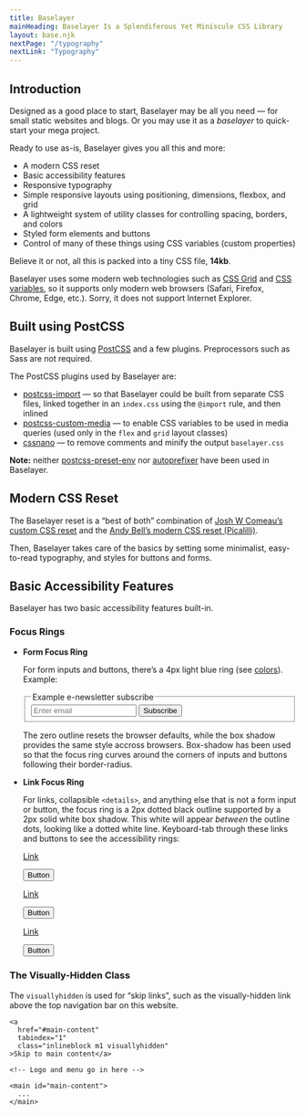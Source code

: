 ```yaml
---
title: Baselayer
mainHeading: Baselayer Is a Splendiferous Yet Miniscule CSS Library
layout: base.njk
nextPage: "/typography"
nextLink: "Typography"
---
```


## Introduction

Designed as a good place to start, Baselayer may be all you need — for small static websites and blogs. Or you may use it as a _baselayer_ to quick-start your mega project.

Ready to use as-is, Baselayer gives you all this and more:

* A modern CSS reset
* Basic accessibility features
* Responsive typography
* Simple responsive layouts using positioning, dimensions, flexbox, and grid
* A lightweight system of utility classes for controlling spacing, borders, and colors
* Styled form elements and buttons
* Control of many of these things using CSS variables (custom properties)

Believe it or not, all this is packed into a tiny CSS file, **14kb**.

Baselayer uses some modern web technologies such as [CSS Grid](https://caniuse.com/?search=grid) and [CSS variables](https://caniuse.com/?search=variables), so it supports only modern web browsers (Safari, Firefox, Chrome, Edge, etc.). Sorry, it does not support Internet Explorer.

## Built using PostCSS

Baselayer is built using [PostCSS](https://postcss.org) and a few plugins. Preprocessors such as Sass are not required.

The PostCSS plugins used by Baselayer are:

* [postcss-import](https://github.com/postcss/postcss-import) — so that Baselayer could be built from separate CSS files, linked together in an `index.css` using the `@import` rule, and then inlined
* [postcss-custom-media](https://npm.devtool.tech/postcss-custom-media) — to enable CSS variables to be used in media queries (used only in the `flex` and `grid` layout classes)
* [cssnano](https://cssnano.co) — to remove comments and minify the output `baselayer.css`

**Note:** neither [postcss-preset-env](https://preset-env.cssdb.org) nor [autoprefixer](https://github.com/postcss/autoprefixer) have been used in Baselayer.

## Modern CSS Reset

The Baselayer reset is a “best of both” combination of [Josh W Comeau’s custom CSS reset](https://www.joshwcomeau.com/css/custom-css-reset/) and the [Andy Bell’s modern CSS reset (Picalilli)](https://piccalil.li/blog/a-modern-css-reset/).

Then, Baselayer takes care of the basics by setting some minimalist, easy-to-read typography, and styles for buttons and forms.

## Basic Accessibility Features

Baselayer has two basic accessibility features built-in.

### Focus Rings

* **Form Focus Ring**

    For form inputs and buttons, there’s a 4px light blue ring (see [colors](/colors)). Example:

    <form>
      <fieldset class="flex">
        <legend>Example e-newsletter subscribe</legend>
        <input type="email" id="example-input-email" placeholder="Enter email">
        <input type="submit" name="submit" value="Subscribe">
      </fieldset>
    </form>

    The zero outline resets the browser defaults, while the box shadow provides the same style accross browsers. Box-shadow has been used so that the focus ring curves around the corners of inputs and buttons following their border-radius.

* **Link Focus Ring**

    For links, collapsible `<details>`, and anything else that is not a form input or button, the focus ring is a 2px dotted black outline supported by a 2px solid white box shadow. This white will appear _between_ the outline dots, looking like a dotted white line. Keyboard-tab through these links and buttons to see the accessibility rings:

    <div class="mt2 b1 b600 sm:grid3cols">
      <div class="p3 flex flexcolumn flexcenter flexmiddle">
      <p><a href="/#">Link</a></p>
      <p><button type="button">Button</button></p>
      </div>
      <div class="p3 flex flexcolumn flexcenter flexmiddle bgblue bg700">
      <p><a class="tblue bblue h:b300 t200 h:t300" href="/#">Link</a></p>
      <p><button class="b1 bwhite h:bwhite" type="button">Button</button></p>
      </div>
      <div class="p3 flex flexcolumn flexcenter flexmiddle bgblack">
      <p><a class="tblue t200 h:t300" href="/#">Link</a></p>
      <p><button type="button">Button</button></p>
      </div>
    </div>

### The Visually-Hidden Class

The `visuallyhidden` is used for “skip links”, such as the visually-hidden link above the top navigation bar on this website.

```
<a 
  href="#main-content"
  tabindex="1"
  class="inlineblock m1 visuallyhidden"
>Skip to main content</a>

<!-- Logo and menu go in here -->

<main id="main-content">
  ...
</main>
```